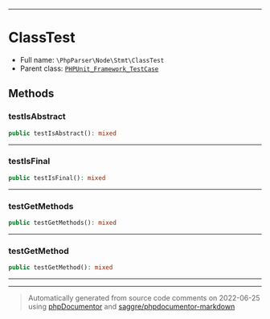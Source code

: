 ***

# ClassTest





* Full name: `\PhpParser\Node\Stmt\ClassTest`
* Parent class: [`PHPUnit_Framework_TestCase`](../../../PHPUnit_Framework_TestCase.md)




## Methods


### testIsAbstract



```php
public testIsAbstract(): mixed
```











***

### testIsFinal



```php
public testIsFinal(): mixed
```











***

### testGetMethods



```php
public testGetMethods(): mixed
```











***

### testGetMethod



```php
public testGetMethod(): mixed
```











***


***
> Automatically generated from source code comments on 2022-06-25 using [phpDocumentor](http://www.phpdoc.org/) and [saggre/phpdocumentor-markdown](https://github.com/Saggre/phpDocumentor-markdown)
